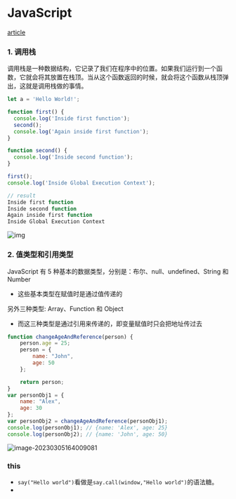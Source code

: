 # JavaScript

[article](https://github.com/stephentian/33-js-concepts#1-%E8%B0%83%E7%94%A8%E5%A0%86%E6%A0%88)

### 1. 调用栈

​	调用栈是一种数据结构，它记录了我们在程序中的位置。如果我们运行到一个函数，它就会将其放置在栈顶。当从这个函数返回的时候，就会将这个函数从栈顶弹出，这就是调用栈做的事情。

```javascript
let a = 'Hello World!';

function first() {
  console.log('Inside first function');
  second();
  console.log('Again inside first function');
}

function second() {
  console.log('Inside second function');
}

first();
console.log('Inside Global Execution Context');

// result
Inside first function
Inside second function
Again inside first function
Inside Global Execution Context
```

![img](https://p1-jj.byteimg.com/tos-cn-i-t2oaga2asx/gold-user-assets/2018/9/20/165f539572076fe3~tplv-t2oaga2asx-zoom-in-crop-mark:4536:0:0:0.awebp)

###  2. 值类型和引用类型

JavaScript 有 5 种基本的数据类型，分别是：布尔、null、undefined、String 和 Number

- 这些基本类型在赋值时是通过值传递的

另外三种类型: Array、Function 和 Object

- 而这三种类型是通过引用来传递的，即变量赋值时只会把地址传过去

```javascript
function changeAgeAndReference(person) {
    person.age = 25;
    person = {
        name: "John",
        age: 50
    };

    return person;
}
var personObj1 = {
    name: "Alex",
    age: 30
};
var personObj2 = changeAgeAndReference(personObj1);
console.log(personObj1); // {name: 'Alex', age: 25}
console.log(personObj2); // {name: 'John', age: 50}
```

![image-20230305164009081](C:\Users\admin\AppData\Roaming\Typora\typora-user-images\image-20230305164009081.png)

### this

- `say("Hello world")`看做是`say.call(window,"Hello world")`的语法糖。
- 





